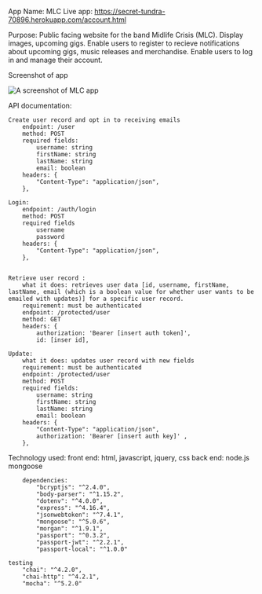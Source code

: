 App Name: MLC
Live app: https://secret-tundra-70896.herokuapp.com/account.html

Purpose:
    Public facing website for the band Midlife Crisis (MLC).
    Display images, upcoming gigs.
    Enable users to register to recieve notifications about upcoming gigs, music releases and merchandise.
    Enable users to log in and manage their account.

Screenshot of app

![A screenshot of MLC app](mygreatapp-screenshot.png)


API documentation:

    Create user record and opt in to receiving emails
        endpoint: /user
        method: POST
        required fields: 
            username: string
            firstName: string
            lastName: string
            email: boolean
        headers: {
            "Content-Type": "application/json",
        },

    Login:
        endpoint: /auth/login
        method: POST
        required fields
            username
            password
        headers: {
            "Content-Type": "application/json",
        },


    Retrieve user record :
        what it does: retrieves user data [id, username, firstName, lastName, email (which is a boolean value for whether user wants to be emailed with updates)] for a specific user record.
        requirement: must be authenticated
        endpoint: /protected/user
        method: GET
        headers: {
            authorization: 'Bearer [insert auth token]',
            id: [inser id],

    Update:
        what it does: updates user record with new fields
        requirement: must be authenticated
        endpoint: /protected/user
        method: POST
        required fields: 
            username: string
            firstName: string
            lastName: string
            email: boolean
        headers: {
            "Content-Type": "application/json",
            authorization: 'Bearer [insert auth key]' ,
        },


Technology used:
    front end: 
        html, 
        javascript,
        jquery, 
        css
    back end: 
        node.js
        mongoose

        dependencies:
            "bcryptjs": "^2.4.0",
            "body-parser": "^1.15.2",
            "dotenv": "^4.0.0",
            "express": "^4.16.4",
            "jsonwebtoken": "^7.4.1",
            "mongoose": "^5.0.6",
            "morgan": "^1.9.1",
            "passport": "^0.3.2",
            "passport-jwt": "^2.2.1",
            "passport-local": "^1.0.0"

    testing
        "chai": "^4.2.0",
        "chai-http": "^4.2.1",
        "mocha": "^5.2.0"


